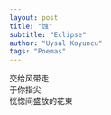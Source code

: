 ```yaml
---
layout: post
title: "蚀"
subtitle: "Eclipse"
author: "Uysal Koyuncu"
tags: "Poemas"
---
```


交给风带走  
于你指尖  
恍惚间盛放的花束  
  